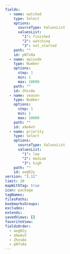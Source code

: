 ```yaml
---
fields:
  - name: watched
    type: Select
    options:
      sourceType: ValuesList
      valuesList:
        "1": finished
        "2": watching
        "3": not_started
    path: ""
    id: pN7x8a
  - name: episode
    type: Number
    options:
      step: 1
      min: 1
      max: 10000
    path: ""
    id: Zhns8e
  - name: season
    type: Number
    options:
      step: 1
      min: 1
      max: 10000
    path: ""
    id: a9eAvV
  - name: priority
    type: Select
    options:
      sourceType: ValuesList
      valuesList:
        "1": low
        "2": medium
        "3": high
    path: ""
    id: aegR2y
version: "2.11"
limit: 20
mapWithTag: true
icon: package
tagNames: 
filesPaths: 
bookmarksGroups: 
excludes: 
extends: 
savedViews: []
favoriteView: 
fieldsOrder:
  - aegR2y
  - a9eAvV
  - Zhns8e
  - pN7x8a
---
```

